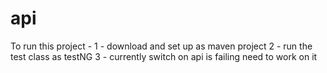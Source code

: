 # api
To run this project - 
1 - download and set up as maven project
2 - run the test class as testNG
3 - currently switch on api is failing need to work on it
